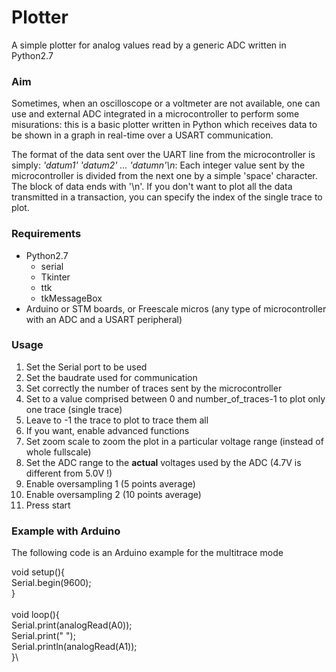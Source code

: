 # Plotter
A simple plotter for analog values read by a generic ADC written in Python2.7

### Aim
Sometimes, when an oscilloscope or a voltmeter are not available, one can use and external ADC integrated in a microcontroller to perform some misurations: this is a basic plotter written in Python which receives data to be shown in a graph in real-time over a USART communication. 

The format of the data sent over the UART line from the microcontroller is simply: *'datum1' 'datum2' ... 'datumn'\n*: Each integer value sent by the microcontroller is divided from the next one by a simple 'space' character. The block of data ends with '\n'. If you don't want to plot all the data transmitted in a transaction, you can specify the index of the single trace to plot.

### Requirements
  * Python2.7
     * serial
     * Tkinter
     * ttk
     * tkMessageBox
  * Arduino or STM boards, or Freescale micros (any type of microcontroller with an ADC and a USART peripheral)

### Usage
 1) Set the Serial port to be used
 2) Set the baudrate used for communication
 3) Set correctly the number of traces sent by the microcontroller
 4) Set to a value comprised between 0 and number_of_traces-1 to plot only one trace (single trace)
 5) Leave to -1 the trace to plot to trace them all
 6) If you want, enable advanced functions
 7) Set zoom scale to zoom the plot in a particular voltage range (instead of whole fullscale)
 8) Set the ADC range to the **actual** voltages used by the ADC (4.7V is different from 5.0V !)
 9) Enable oversampling 1 (5 points average)
 10) Enable oversampling 2 (10 points average)
 11) Press start

### Example with Arduino
The following code is an Arduino example for the multitrace mode


void setup(){\
  Serial.begin(9600);\
}\
\
void loop(){\
 Serial.print(analogRead(A0));\
 Serial.print(" "); \
 Serial.println(analogRead(A1));\
}\
